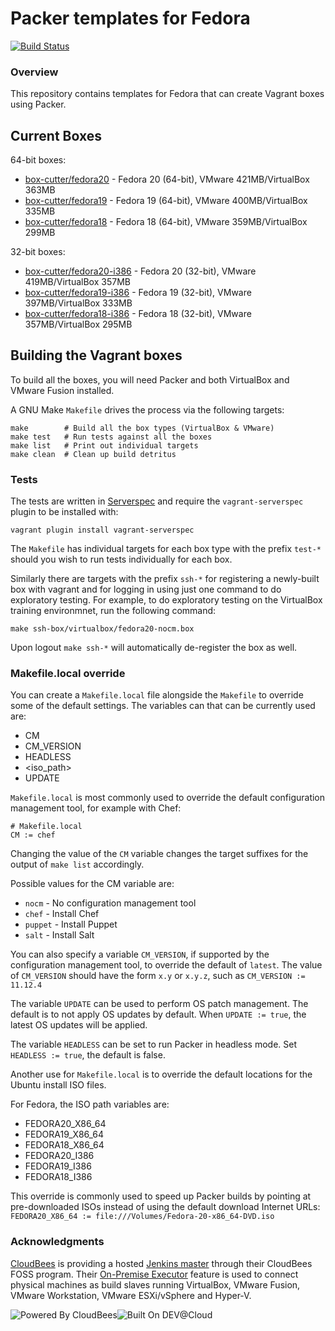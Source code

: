 # Packer templates for Fedora
[![Build Status](https://box-cutter.ci.cloudbees.com/buildStatus/icon?job=fedora-vm)](https://box-cutter.ci.cloudbees.com/job/fedora-vm/)

### Overview

This repository contains templates for Fedora that can create Vagrant boxes
using Packer.

## Current Boxes

64-bit boxes:

* [box-cutter/fedora20](https://vagrantcloud.com/box-cutter/fedora20) - Fedora 20 (64-bit), VMware 421MB/VirtualBox 363MB
* [box-cutter/fedora19](https://vagrantcloud.com/box-cutter/fedora19) - Fedora 19 (64-bit), VMware 400MB/VirtualBox 335MB
* [box-cutter/fedora18](https://vagrantcloud.com/box-cutter/fedora18) - Fedora 18 (64-bit), VMware 359MB/VirtualBox 299MB

32-bit boxes:

* [box-cutter/fedora20-i386](https://vagrantcloud.com/box-cutter/fedora20-i386) - Fedora 20 (32-bit), VMware 419MB/VirtualBox 357MB
* [box-cutter/fedora19-i386](https://vagrantcloud.com/box-cutter/fedora19-i386) - Fedora 19 (32-bit), VMware 397MB/VirtualBox 333MB
* [box-cutter/fedora18-i386](https://vagrantcloud.com/box-cutter/fedora18-i386) - Fedora 18 (32-bit), VMware 357MB/VirtualBox 295MB


## Building the Vagrant boxes

To build all the boxes, you will need Packer and both VirtualBox and VMware Fusion
installed.

A GNU Make `Makefile` drives the process via the following targets:

    make        # Build all the box types (VirtualBox & VMware)
    make test   # Run tests against all the boxes
    make list   # Print out individual targets
    make clean  # Clean up build detritus
    
### Tests

The tests are written in [Serverspec](http://serverspec.org) and require the
`vagrant-serverspec` plugin to be installed with:

    vagrant plugin install vagrant-serverspec
    
The `Makefile` has individual targets for each box type with the prefix
`test-*` should you wish to run tests individually for each box.

Similarly there are targets with the prefix `ssh-*` for registering a
newly-built box with vagrant and for logging in using just one command to
do exploratory testing.  For example, to do exploratory testing
on the VirtualBox training environmnet, run the following command:

    make ssh-box/virtualbox/fedora20-nocm.box
    
Upon logout `make ssh-*` will automatically de-register the box as well.

### Makefile.local override

You can create a `Makefile.local` file alongside the `Makefile` to override
some of the default settings.  The variables can that can be currently
used are:

* CM
* CM_VERSION
* HEADLESS
* \<iso_path\>
* UPDATE

`Makefile.local` is most commonly used to override the default configuration
management tool, for example with Chef:

    # Makefile.local
    CM := chef

Changing the value of the `CM` variable changes the target suffixes for
the output of `make list` accordingly.

Possible values for the CM variable are:

* `nocm` - No configuration management tool
* `chef` - Install Chef
* `puppet` - Install Puppet
* `salt`  - Install Salt

You can also specify a variable `CM_VERSION`, if supported by the
configuration management tool, to override the default of `latest`.
The value of `CM_VERSION` should have the form `x.y` or `x.y.z`,
such as `CM_VERSION := 11.12.4`

The variable `UPDATE` can be used to perform OS patch management.  The
default is to not apply OS updates by default.  When `UPDATE := true`,
the latest OS updates will be applied.

The variable `HEADLESS` can be set to run Packer in headless mode.
Set `HEADLESS := true`, the default is false.

Another use for `Makefile.local` is to override the default locations
for the Ubuntu install ISO files.

For Fedora, the ISO path variables are:

* FEDORA20_X86_64
* FEDORA19_X86_64
* FEDORA18_X86_64
* FEDORA20_I386
* FEDORA19_I386
* FEDORA18_I386

This override is commonly used to speed up Packer builds by
pointing at pre-downloaded ISOs instead of using the default
download Internet URLs:
`FEDORA20_X86_64 := file:///Volumes/Fedora-20-x86_64-DVD.iso`

### Acknowledgments

[CloudBees](http://www.cloudbees.com) is providing a hosted [Jenkins master](http://box-cutter.ci.cloudbees.com/) through their CloudBees FOSS program. Their [On-Premise Executor](https://developer.cloudbees.com/bin/view/DEV/On-Premise+Executors) feature is used to connect physical machines as build slaves running VirtualBox, VMware Fusion, VMware Workstation, VMware ESXi/vSphere and Hyper-V.

![Powered By CloudBees](http://www.cloudbees.com/sites/default/files/Button-Powered-by-CB.png "Powered By CloudBees")![Built On DEV@Cloud](http://www.cloudbees.com/sites/default/files/Button-Built-on-CB-1.png "Built On DEV@Cloud")
